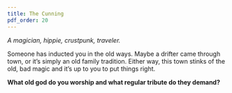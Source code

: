 ```yaml
---
title: The Cunning
pdf_order: 20
---
```


_A magician, hippie, crustpunk, traveler._

Someone has inducted you in the old ways. Maybe a drifter came through town, or it’s simply an old family tradition. Either way, this town stinks of the old, bad magic and it’s up to you to put things right.

<div class="callout-box">

**What old god do you worship and what regular tribute do they demand?**

</div>
